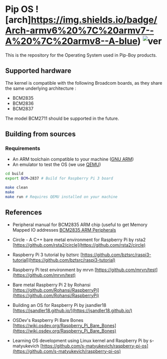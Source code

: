 
# Pip OS ![arch]https://img.shields.io/badge/Arch-armv6%20%7C%20armv7--A%20%7C%20armv8--A-blue) ![ver](https://img.shields.io/badge/Version-0.0.1.0-green)

This is the repository for the Operating System used in Pip-Boy products. 

## Supported hardware

The kernel is compatible with the following Broadcom boards, as they share the same underlying architecture :

- BCM2835
- BCM2836
- BCM2837

The model BCM2711 should be supported in the future.

## Building from sources

### Requirements 

- An ARM toolchain compatible to your machine ([GNU ARM](https://developer.arm.com/tools-and-software/open-source-software/developer-tools/gnu-toolchain/gnu-rm/downloads))
- An emulator to test the OS (we use [QEMU](https://www.qemu.org/download/))

```sh
cd build 
export BCM=2837 # Build for Raspberry Pi 3 board

make clean
make
make run # Requires QEMU installed on your machine
```

## References

* Peripheral manual for BCM2835 ARM chip (useful to get Memory Mapped IO addresses
[BCM2835 ARM Peripherals](https://www.raspberrypi.org/app/uploads/2012/02/BCM2835-ARM-Peripherals.pdf)

* Circle - A C++ bare metal environment for Raspberry Pi by rsta2
[https://github.com/rsta2/circle](https://github.com/rsta2/circle)

* Raspberry Pi 3 tutorial by bztsrc
[https://github.com/bztsrc/raspi3-tutorial](https://github.com/bztsrc/raspi3-tutorial)

* Raspberry Pi test environment by mrvn
[https://github.com/mrvn/test](https://github.com/mrvn/test)

* Bare metal Raspberry Pi 2 by Rohansi
[https://github.com/Rohansi/RaspberryPi](https://github.com/Rohansi/RaspberryPi)

* Building an OS for Raspberry Pi by jsandler18
[https://jsandler18.github.io/](https://jsandler18.github.io/)

* OSDev's Raspberry Pi Bare Bones
[https://wiki.osdev.org/Raspberry_Pi_Bare_Bones](https://wiki.osdev.org/Raspberry_Pi_Bare_Bones)

* Learning OS development using Linux kernel and Raspberry Pi by s-matyukevich
[https://github.com/s-matyukevich/raspberry-pi-os](https://github.com/s-matyukevich/raspberry-pi-os)
